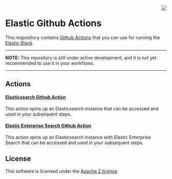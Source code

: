 <img align="right" width="auto" height="auto" src="https://www.elastic.co/static-res/images/elastic-logo-200.png">

# Elastic Github Actions

This respository contains [Github Actions](https://github.com/features/actions) that you can use for running the [Elastic Stack](https://www.elastic.co/elastic-stack).

___

**NOTE:** This repository is still under active development, and it is not yet recommended to use it in your workflows.
___

## Actions

#### [Elasticsearch Github Action](./elasticsearch)

This action spins up an Elasticsearch instance that can be accessed and used in your subsequent steps.

#### [Elastic Enterprise Search Github Action](./enterprise-search)

This action spins up an Elasticsearch instance with Elastic Enterprise Search that can be accessed and used in your subsequent steps.

## License

This software is licensed under the [Apache 2 license](./LICENSE).
